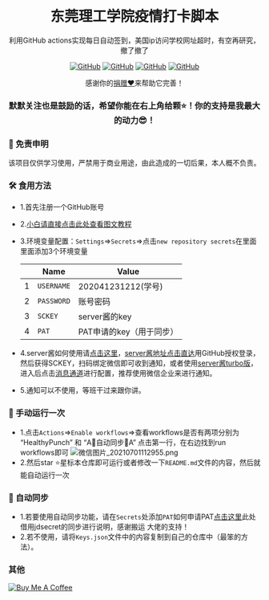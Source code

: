 
<p align="center">
 <h1 align="center">东莞理工学院疫情打卡脚本</h1>
 <p align="center">利用GitHub actions实现每日自动签到，美国ip访问学校网址超时，有空再研究，撤了撤了</p>
</p>
  <p align="center">
  <a href="https://github.com/mimiranda0111/covid19-2021/watchers"><img alt="GitHub" src="https://badgen.net/github/watchers/mimiranda0111/covid19-2021?label=Watchers&color=0088ff&style=for-the-badge" /></a>
 <a href="https://github.com/mimiranda0111/covid19-2021/issues"><img alt="GitHub" src="https://badgen.net/github/issues/mimiranda0111/covid19-2021?label=Issue&color=0088ff&style=for-the-badge" /></a>
    <a href="https://github.com/mimiranda0111/covid19-2021/stargazers"><img alt="GitHub" src="https://badgen.net/github/stars/mimiranda0111/covid19-2021?label=Stars&style=for-the-badge"></a>
    <a href="https://github.com/mimiranda0111/covid19-2021/network/members"><img alt="GitHub" src="https://badgen.net/github/forks/mimiranda0111/covid19-2021?label=Fork&style=for-the-badge"></a>
 <br />
  </p>
<p align="center">感谢你的<a href="">捐赠❤</a>来帮助它完善！
<br />
<h3 align="center">默默关注也是鼓励的话，希望你能在右上角给颗⭐！你的支持是我最大的动力😎！</h3>


### 🚨 免责申明
    
该项目仅供学习使用，严禁用于商业用途，由此造成的一切后果，本人概不负责。

### 🛠 食用方法
- 1.首先注册一个GitHub账号

- 2.[小白请直接点击此处查看图文教程](https://share.weiyun.com/C8Av7vpu)

- 3.环境变量配置：`Settings`=>`Secrets`=>点击`new repository secrets`在里面里面添加3个环境变量

  |   | Name | Value |
  | - | - | - |
  |1| `USERNAME` | 202041231212(学号)|
  |2| `PASSWORD` | 账号密码 |
  |3| `SCKEY` | server酱的key |
  |4| `PAT` | PAT申请的key（用于同步） |


- 4.server酱如何使用请[点击这里](https://zhuanlan.zhihu.com/p/108201220?from_voters_page=true)，[server酱地址点击直达](http://sc.ftqq.com/3.version)用GitHub授权登录，然后获得SCKEY，扫码绑定微信即可收到通知，或者使用[server酱turbo版](https://sct.ftqq.com/)，进入后点击[消息通道](https://sct.ftqq.com/forward)进行配置，推荐使用微信企业来进行通知。

- 5.通知可以不使用，等班干过来跟你讲。

### 🚀 手动运行一次

- 1.点击`Actions`=>`Enable workflows`=>查看workflows是否有两项分别为 “HealthyPunch” 和 “A🔄自动同步🔄A” 点击第一行，在右边找到run workflows即可
![微信图片_20210701112955.png](https://i.loli.net/2021/07/05/HVXImoLlkNyu6Mr.png)
- 2.然后star ⭐星标本仓库即可运行或者修改一下`README.md`文件的内容，然后就能自动运行一次

### 🎨 自动同步
- 1.若要使用自动同步功能，请在`Secrets`处添加`PAT`如何申请PAT[点击这里](https://gitee.com/miranda0111/JDscret/blob/main/backup/reposync.md)此处借用jdsecret的同步进行说明，感谢搬运 大佬的支持！
- 2.若不使用，请将`Keys.json`文件中的内容复制到自己的仓库中（最笨的方法）。

### 其他


<a href=""><img src="https://www.buymeacoffee.com/assets/img/custom_images/orange_img.png" alt="Buy Me A Coffee" style="height: auto !important;width: auto !important;" ></a>
